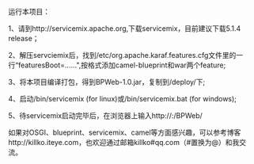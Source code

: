 
运行本项目：

   1、请到http://servicemix.apache.org,下载servicemix，目前建议下载5.1.4 release；
   
   2、解压servciemix后，找到<servicemix path>/etc/org.apache.karaf.features.cfg文件里的一行“featuresBoot=......",按格式添加camel-blueprint和war两个feature;
   
   3、将本项目编译打包，得到BPWeb-1.0.jar，复制到<servicemix path>/deploy/下;
   
   4、启动<servicemix path>/bin/servicemix (for linux)或<servicemix path>/bin/servicemix.bat (for windows);
   
   5、待servicemix启动完毕后，在浏览器上输入http://<ip>:<port>/BPWeb/
 	 

如果对OSGI、blueprint、servicemix、camel等方面感兴趣，可以参考博客http://killko.iteye.com，也欢迎通过邮箱killko#qq.com（#置换为@）和我交流。
